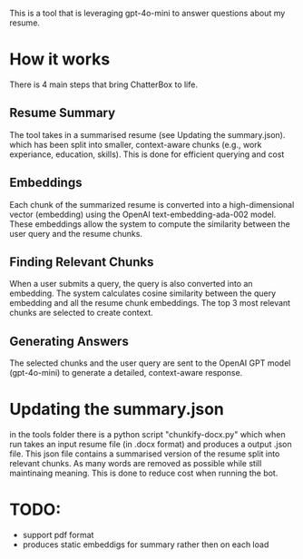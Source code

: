 This is a tool that is leveraging gpt-4o-mini to answer questions about my
resume.

# How it works

There is 4 main steps that bring ChatterBox to life.

## Resume Summary
The tool takes in a summarised resume (see Updating the summary.json).
which has been split into smaller, context-aware chunks (e.g., work experiance, education, skills).
This is done for efficient querying and cost

## Embeddings
Each chunk of the summarized resume is converted into a high-dimensional vector (embedding) using the OpenAI text-embedding-ada-002 model.
These embeddings allow the system to compute the similarity between the user query and the resume chunks.

## Finding Relevant Chunks
When a user submits a query, the query is also converted into an embedding.
The system calculates cosine similarity between the query embedding and all the resume chunk embeddings.
The top 3 most relevant chunks are selected to create context.

## Generating Answers
The selected chunks and the user query are sent to the OpenAI GPT model (gpt-4o-mini) to generate a detailed, context-aware response.

# Updating the summary.json
in the tools folder there is a python script "chunkify-docx.py" which when run
takes an input resume file (in .docx format) and produces a output .json file.
This json file contains a summarised version of the resume split into relevant chunks.
As many words are removed as possible while still maintinaing
meaning. This is done to reduce cost when running the bot.

# TODO:
* support pdf format
* produces static embeddigs for summary rather then on each load


